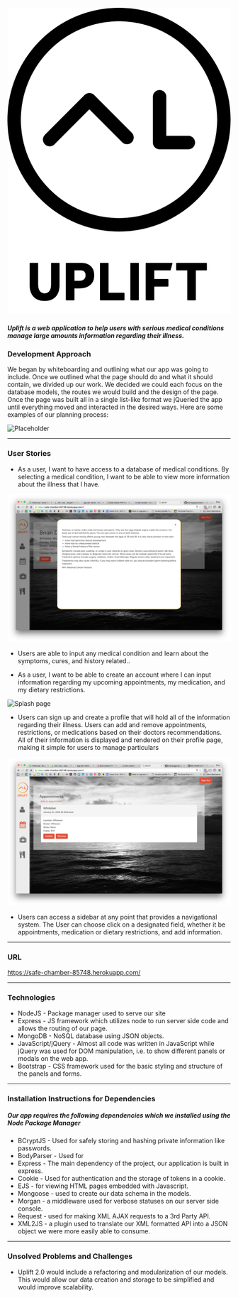 ![Alt text](/public/images/LOGOwText.png)
##### Uplift is a web application to help users with serious medical conditions manage large amounts information regarding their illness.

### Development Approach

We began by whiteboarding and outlining what our app was going to include. Once we outlined what the page should do and what it should contain, we divided up our work. We decided we could each focus on the database models, the routes we would build and the design of the page. Once the page was built all in a single list-like format we jQueried the app until everything moved and interacted in the desired ways. Here are some examples of our planning process:

![Placeholder](/public/images/brokenlink.jpg)


---

### User Stories

- As a user, I want to have access to a database of medical conditions. By selecting a medical condition, I want to be able to view more information about the illness that I have.

![Illness Modal](/public/images/illness-modal.jpg)


- Users are able to input any medical condition and learn about the symptoms, cures, and history related..


- As a user, I want to be able to create an account where I can input information regarding my upcoming appointments, my medication, and my dietary restrictions.

![Splash page](/public/images/home-screen.png)

- Users can sign up and create a profile that will hold all of the information regarding their illness. Users can add and remove appointments, restrictions, or medications based on their doctors recommendations. All of their information is displayed and rendered on their profile page, making it simple for users to manage particulars

![Appointments](/public/images/appointments.jpg)

- Users can access a sidebar at any point that provides a navigational system. The User can choose click on a designated field, whether it be appointments, medication or dietary restrictions, and add information.  

---

### URL

https://safe-chamber-85748.herokuapp.com/

---

### Technologies

* NodeJS - Package manager used to serve our site
* Express - JS framework which utilizes node to run server side code and allows the routing of our page.
* MongoDB - NoSQL database using JSON objects.
* JavaScript/jQuery - Almost all code was written in JavaScript while jQuery was used for DOM manipulation, i.e. to show different panels or modals on the web app.
* Bootstrap - CSS framework used for the basic styling and structure of the panels and forms.

---

### Installation Instructions for Dependencies
##### Our app requires the following dependencies which we installed using the Node Package Manager

* BCryptJS - Used for safely storing and hashing private information like passwords.
* BodyParser - Used for
* Express - The main dependency of the project, our application is built in express.
* Cookie - Used for authentication and the storage of tokens in a cookie.
* EJS - for viewing HTML pages embedded with Javascript.
* Mongoose - used to create our data schema in the models.
* Morgan - a middleware used for verbose statuses on our server side console.
* Request - used for making XML AJAX requests to a 3rd Party API.
* XML2JS - a plugin used to translate our XML formatted API into a JSON object we were more easily able to consume.


---

### Unsolved Problems and Challenges

* Uplift 2.0 would include a refactoring and modularization of our models. This would allow our data creation and storage to be simplified and would improve scalability.
